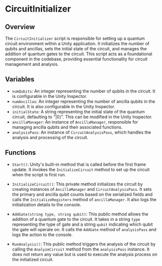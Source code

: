 # CircuitInitializer

## Overview
The `CircuitInitializer` script is responsible for setting up a quantum circuit environment within a Unity application. It initializes the number of qubits and ancillas, sets the initial state of the circuit, and manages the addition of quantum gates to the circuit. This script acts as a foundational component in the codebase, providing essential functionality for circuit management and analysis.

## Variables
- `numQubits`: An integer representing the number of qubits in the circuit. It is configurable in the Unity Inspector.
- `numAncillas`: An integer representing the number of ancilla qubits in the circuit. It is also configurable in the Unity Inspector.
- `initialState`: A string representing the initial state of the quantum circuit, defaulting to "|0⟩". This can be modified in the Unity Inspector.
- `ancillaManager`: An instance of `AncillaManager`, responsible for managing ancilla qubits and their associated functions.
- `analysisPass`: An instance of `CircuitAnalysisPass`, which handles the analysis and processing of the circuit.

## Functions
- `Start()`: Unity's built-in method that is called before the first frame update. It invokes the `InitializeCircuit` method to set up the circuit when the script is first run.

- `InitializeCircuit()`: This private method initializes the circuit by creating instances of `AncillaManager` and `CircuitAnalysisPass`. It sets the primary and ancilla qubit counts based on the serialized fields and calls the `InitializeRegisters` method of `ancillaManager`. It also logs the initialization details to the console.

- `AddGate(string type, string qubit)`: This public method allows the addition of a quantum gate to the circuit. It takes in a string `type` representing the type of gate and a string `qubit` indicating which qubit the gate will operate on. It calls the `AddGate` method of `analysisPass` and logs the action to the console.

- `RunAnalysis()`: This public method triggers the analysis of the circuit by calling the `AnalyzeCircuit` method from the `analysisPass` instance. It does not return any value but is used to execute the analysis process on the initialized circuit.